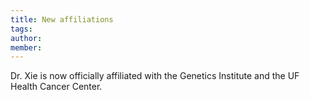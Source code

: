 ```yaml
---
title: New affiliations
tags:
author: 
member: 
---
```


Dr. Xie is now officially affiliated with the Genetics Institute and the UF Health Cancer Center.
